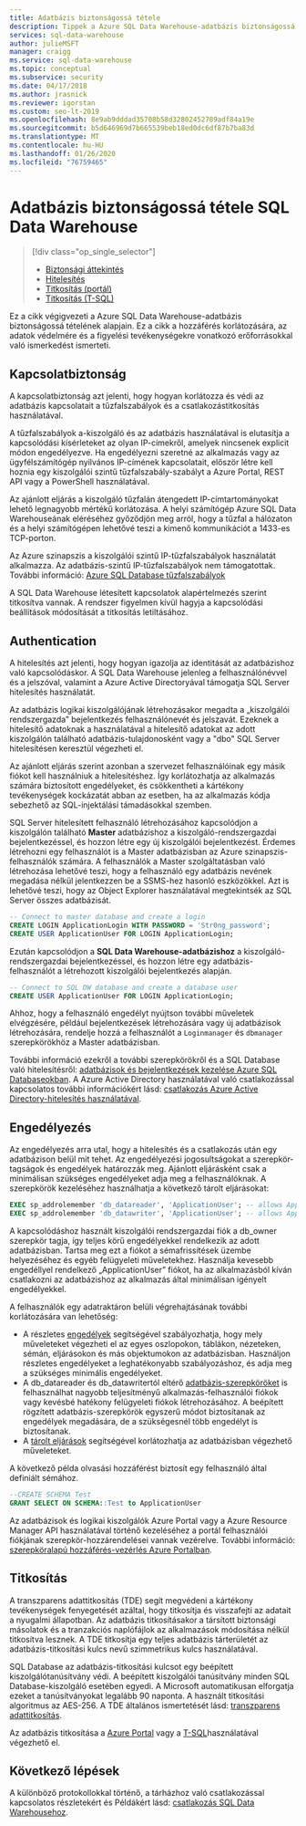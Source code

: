 ```yaml
---
title: Adatbázis biztonságossá tétele
description: Tippek a Azure SQL Data Warehouse-adatbázis biztonságossá tételéhez a megoldások fejlesztéséhez.
services: sql-data-warehouse
author: julieMSFT
manager: craigg
ms.service: sql-data-warehouse
ms.topic: conceptual
ms.subservice: security
ms.date: 04/17/2018
ms.author: jrasnick
ms.reviewer: igorstan
ms.custom: seo-lt-2019
ms.openlocfilehash: 8e9ab9dddad35708b58d32802452789adf84a19e
ms.sourcegitcommit: b5d646969d7b665539beb18ed0dc6df87b7ba83d
ms.translationtype: MT
ms.contentlocale: hu-HU
ms.lasthandoff: 01/26/2020
ms.locfileid: "76759465"
---
```

# <a name="secure-a-database-in-sql-data-warehouse"></a>Adatbázis biztonságossá tétele SQL Data Warehouse
> [!div class="op_single_selector"]
> * [Biztonsági áttekintés](sql-data-warehouse-overview-manage-security.md)
> * [Hitelesítés](sql-data-warehouse-authentication.md)
> * [Titkosítás (portál)](sql-data-warehouse-encryption-tde.md)
> * [Titkosítás (T-SQL)](sql-data-warehouse-encryption-tde-tsql.md)
> 
> 

Ez a cikk végigvezeti a Azure SQL Data Warehouse-adatbázis biztonságossá tételének alapjain. Ez a cikk a hozzáférés korlátozására, az adatok védelmére és a figyelési tevékenységekre vonatkozó erőforrásokkal való ismerkedést ismerteti.

## <a name="connection-security"></a>Kapcsolatbiztonság
A kapcsolatbiztonság azt jelenti, hogy hogyan korlátozza és védi az adatbázis kapcsolatait a tűzfalszabályok és a csatlakozástitkosítás használatával.

A tűzfalszabályok a-kiszolgáló és az adatbázis használatával is elutasítja a kapcsolódási kísérleteket az olyan IP-címekről, amelyek nincsenek explicit módon engedélyezve. Ha engedélyezni szeretné az alkalmazás vagy az ügyfélszámítógép nyilvános IP-címének kapcsolatait, először létre kell hoznia egy kiszolgálói szintű tűzfalszabály-szabályt a Azure Portal, REST API vagy a PowerShell használatával. 

Az ajánlott eljárás a kiszolgáló tűzfalán átengedett IP-címtartományokat lehető legnagyobb mértékű korlátozása.  A helyi számítógép Azure SQL Data Warehouseának eléréséhez győződjön meg arról, hogy a tűzfal a hálózaton és a helyi számítógépen lehetővé teszi a kimenő kommunikációt a 1433-es TCP-porton.  

Az Azure szinapszis a kiszolgálói szintű IP-tűzfalszabályok használatát alkalmazza. Az adatbázis-szintű IP-tűzfalszabályok nem támogatottak. További információ: [Azure SQL Database tűzfalszabályok](../sql-database/sql-database-firewall-configure.md)

A SQL Data Warehouse létesített kapcsolatok alapértelmezés szerint titkosítva vannak.  A rendszer figyelmen kívül hagyja a kapcsolódási beállítások módosítását a titkosítás letiltásához.

## <a name="authentication"></a>Authentication
A hitelesítés azt jelenti, hogy hogyan igazolja az identitását az adatbázishoz való kapcsolódáskor. A SQL Data Warehouse jelenleg a felhasználónévvel és a jelszóval, valamint a Azure Active Directoryával támogatja SQL Server hitelesítés használatát. 

Az adatbázis logikai kiszolgálójának létrehozásakor megadta a „kiszolgálói rendszergazda” bejelentkezés felhasználónevét és jelszavát. Ezeknek a hitelesítő adatoknak a használatával a hitelesítő adatokat az adott kiszolgálón található adatbázis-tulajdonosként vagy a "dbo" SQL Server hitelesítésen keresztül végezheti el.

Az ajánlott eljárás szerint azonban a szervezet felhasználóinak egy másik fiókot kell használniuk a hitelesítéshez. Így korlátozhatja az alkalmazás számára biztosított engedélyeket, és csökkentheti a kártékony tevékenységek kockázatát abban az esetben, ha az alkalmazás kódja sebezhető az SQL-injektálási támadásokkal szemben. 

SQL Server hitelesített felhasználó létrehozásához kapcsolódjon a kiszolgálón található **Master** adatbázishoz a kiszolgáló-rendszergazdai bejelentkezéssel, és hozzon létre egy új kiszolgálói bejelentkezést.  Érdemes létrehozni egy felhasználót is a Master adatbázisban az Azure szinapszis-felhasználók számára. A felhasználók a Master szolgáltatásban való létrehozása lehetővé teszi, hogy a felhasználó egy adatbázis nevének megadása nélkül jelentkezzen be a SSMS-hez hasonló eszközökkel.  Azt is lehetővé teszi, hogy az Object Explorer használatával megtekintsék az SQL Server összes adatbázisát.

```sql
-- Connect to master database and create a login
CREATE LOGIN ApplicationLogin WITH PASSWORD = 'Str0ng_password';
CREATE USER ApplicationUser FOR LOGIN ApplicationLogin;
```

Ezután kapcsolódjon a **SQL Data Warehouse-adatbázishoz** a kiszolgáló-rendszergazdai bejelentkezéssel, és hozzon létre egy adatbázis-felhasználót a létrehozott kiszolgálói bejelentkezés alapján.

```sql
-- Connect to SQL DW database and create a database user
CREATE USER ApplicationUser FOR LOGIN ApplicationLogin;
```

Ahhoz, hogy a felhasználó engedélyt nyújtson további műveletek elvégzésére, például bejelentkezések létrehozására vagy új adatbázisok létrehozására, rendelje hozzá a felhasználót a `Loginmanager` és `dbmanager` szerepkörökhöz a Master adatbázisban. 

További információ ezekről a további szerepkörökről és a SQL Database való hitelesítésről: [adatbázisok és bejelentkezések kezelése Azure SQL Databaseokban](../sql-database/sql-database-manage-logins.md).  A Azure Active Directory használatával való csatlakozással kapcsolatos további információkért lásd: [csatlakozás Azure Active Directory-hitelesítés használatával](sql-data-warehouse-authentication.md).

## <a name="authorization"></a>Engedélyezés
Az engedélyezés arra utal, hogy a hitelesítés és a csatlakozás után egy adatbázison belül mit tehet. Az engedélyezési jogosultságokat a szerepkör-tagságok és engedélyek határozzák meg. Ajánlott eljárásként csak a minimálisan szükséges engedélyeket adja meg a felhasználóknak. A szerepkörök kezeléséhez használhatja a következő tárolt eljárásokat:

```sql
EXEC sp_addrolemember 'db_datareader', 'ApplicationUser'; -- allows ApplicationUser to read data
EXEC sp_addrolemember 'db_datawriter', 'ApplicationUser'; -- allows ApplicationUser to write data
```

A kapcsolódáshoz használt kiszolgálói rendszergazdai fiók a db_owner szerepkör tagja, így teljes körű engedélyekkel rendelkezik az adott adatbázisban. Tartsa meg ezt a fiókot a sémafrissítések üzembe helyezéséhez és egyéb felügyeleti műveletekhez. Használja kevesebb engedéllyel rendelkező „ApplicationUser” fiókot, ha az alkalmazásból kíván csatlakozni az adatbázishoz az alkalmazás által minimálisan igényelt engedélyekkel.

A felhasználók egy adatraktáron belüli végrehajtásának további korlátozására van lehetőség:

* A részletes [engedélyek](https://docs.microsoft.com/sql/relational-databases/security/permissions-database-engine?view=sql-server-ver15) segítségével szabályozhatja, hogy mely műveleteket végezheti el az egyes oszlopokon, táblákon, nézeteken, sémán, eljárásokon és más objektumokon az adatbázisban. Használjon részletes engedélyeket a leghatékonyabb szabályozáshoz, és adja meg a szükséges minimális engedélyeket. 
* A db_datareader és db_datawritertól eltérő [adatbázis-szerepköröket](https://docs.microsoft.com/sql/relational-databases/security/authentication-access/database-level-roles?view=sql-server-ver15) is felhasználhat nagyobb teljesítményű alkalmazás-felhasználói fiókok vagy kevésbé hatékony felügyeleti fiókok létrehozásához. A beépített rögzített adatbázis-szerepkörök egyszerű módot biztosítanak az engedélyek megadására, de a szükségesnél több engedélyt is biztosítanak.
* A [tárolt eljárások](https://docs.microsoft.com/sql/relational-databases/stored-procedures/stored-procedures-database-engine?redirectedfrom=MSDN&view=sql-server-ver15) segítségével korlátozhatja az adatbázisban végezhető műveleteket.

A következő példa olvasási hozzáférést biztosít egy felhasználó által definiált sémához.
```sql
--CREATE SCHEMA Test
GRANT SELECT ON SCHEMA::Test to ApplicationUser
```

Az adatbázisok és logikai kiszolgálók Azure Portal vagy a Azure Resource Manager API használatával történő kezeléséhez a portál felhasználói fiókjának szerepkör-hozzárendelései vannak vezérelve. További információ: [szerepköralapú hozzáférés-vezérlés Azure Portalban](https://azure.microsoft.com/documentation/articles/role-based-access-control-configure).

## <a name="encryption"></a>Titkosítás
A transzparens adattitkosítás (TDE) segít megvédeni a kártékony tevékenységek fenyegetését azáltal, hogy titkosítja és visszafejti az adatait a nyugalmi állapotban. Az adatbázis titkosításakor a társított biztonsági másolatok és a tranzakciós naplófájlok az alkalmazások módosítása nélkül titkosítva lesznek. A TDE titkosítja egy teljes adatbázis tárterületét az adatbázis-titkosítási kulcs nevű szimmetrikus kulcs használatával. 

SQL Database az adatbázis-titkosítási kulcsot egy beépített kiszolgálótanúsítvány védi. A beépített kiszolgálói tanúsítvány minden SQL Database-kiszolgáló esetében egyedi. A Microsoft automatikusan elforgatja ezeket a tanúsítványokat legalább 90 naponta. A használt titkosítási algoritmus az AES-256. A TDE általános ismertetését lásd: [transzparens adattitkosítás](https://docs.microsoft.com/sql/relational-databases/security/encryption/transparent-data-encryption?view=sql-server-ver15).

Az adatbázis titkosítása a [Azure Portal](sql-data-warehouse-encryption-tde.md) vagy a [T-SQL](sql-data-warehouse-encryption-tde-tsql.md)használatával végezhető el.

## <a name="next-steps"></a>Következő lépések
A különböző protokollokkal történő, a tárházhoz való csatlakozással kapcsolatos részletekért és Példákért lásd: [csatlakozás SQL Data Warehousehoz](sql-data-warehouse-connect-overview.md).
